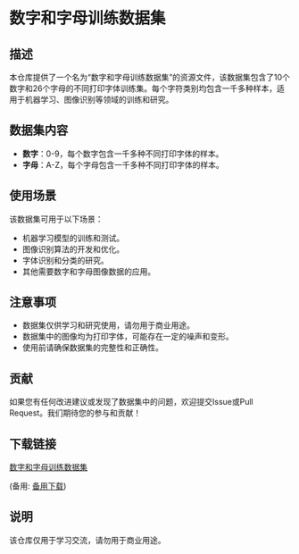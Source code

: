 # 数字和字母训练数据集

## 描述

本仓库提供了一个名为“数字和字母训练数据集”的资源文件，该数据集包含了10个数字和26个字母的不同打印字体训练集。每个字符类别均包含一千多种样本，适用于机器学习、图像识别等领域的训练和研究。

## 数据集内容

- **数字**：0-9，每个数字包含一千多种不同打印字体的样本。
- **字母**：A-Z，每个字母包含一千多种不同打印字体的样本。

## 使用场景

该数据集可用于以下场景：

- 机器学习模型的训练和测试。
- 图像识别算法的开发和优化。
- 字体识别和分类的研究。
- 其他需要数字和字母图像数据的应用。

## 注意事项

- 数据集仅供学习和研究使用，请勿用于商业用途。
- 数据集中的图像均为打印字体，可能存在一定的噪声和变形。
- 使用前请确保数据集的完整性和正确性。

## 贡献

如果您有任何改进建议或发现了数据集中的问题，欢迎提交Issue或Pull Request。我们期待您的参与和贡献！

## 下载链接
[数字和字母训练数据集](https://pan.quark.cn/s/a6dae1aead9b) 

(备用: [备用下载](https://pan.baidu.com/s/1J3DHT2bz_Nz0ft2M-Fvy6w?pwd=1234))

## 说明

该仓库仅用于学习交流，请勿用于商业用途。
